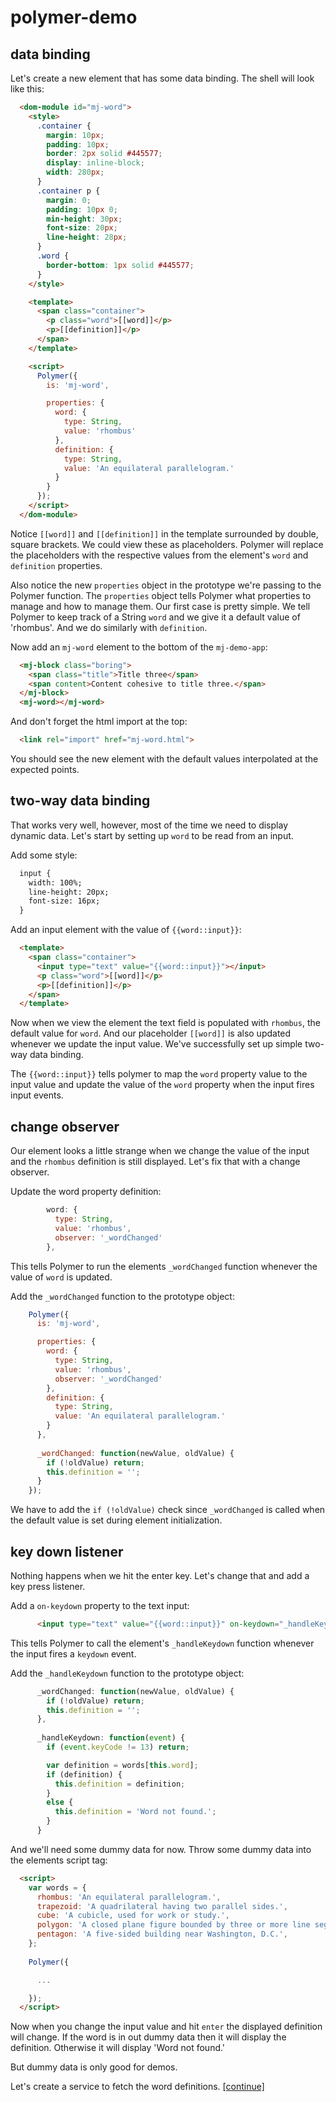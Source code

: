 # polymer-demo

## data binding

Let's create a new element that has some data binding. The shell will look like this:
```html
  <dom-module id="mj-word">
    <style>
      .container {
        margin: 10px;
        padding: 10px;
        border: 2px solid #445577;
        display: inline-block;
        width: 280px;
      }
      .container p {
        margin: 0;
        padding: 10px 0;
        min-height: 30px;
        font-size: 20px;
        line-height: 28px;
      }
      .word {
        border-bottom: 1px solid #445577;
      }
    </style>

    <template>
      <span class="container">
        <p class="word">[[word]]</p>
        <p>[[definition]]</p>
      </span>
    </template>

    <script>
      Polymer({
        is: 'mj-word',

        properties: {
          word: {
            type: String,
            value: 'rhombus'
          },
          definition: {
            type: String,
            value: 'An equilateral parallelogram.'
          }
        }
      });
    </script>
  </dom-module>
```
Notice `[[word]]` and `[[definition]]` in the template surrounded by double, square brackets.  We could view these as placeholders.  Polymer will replace the placeholders with the respective values from the element's `word` and `definition` properties.

Also notice the new `properties` object in the prototype we're passing to the Polymer function.  The `properties` object tells Polymer what properties to manage and how to manage them. Our first case is pretty simple.  We tell Polymer to keep track of a String `word` and we give it a default value of 'rhombus'.  And we do similarly with `definition`.

Now add an `mj-word` element to the bottom of the `mj-demo-app`:
```html
  <mj-block class="boring">
    <span class="title">Title three</span>
    <span content>Content cohesive to title three.</span>
  </mj-block>
  <mj-word></mj-word>
```

And don't forget the html import at the top:
```html
  <link rel="import" href="mj-word.html">
```
You should see the new element with the default values interpolated at the expected points.


## two-way data binding

That works very well, however, most of the time we need to display dynamic data.  Let's start by setting up `word` to be read from an input.

Add some style:
```html
  input {
    width: 100%;
    line-height: 20px;
    font-size: 16px;
  }
```

Add an input element with the value of `{{word::input}}`:
```html
  <template>
    <span class="container">
      <input type="text" value="{{word::input}}"></input>
      <p class="word">[[word]]</p>
      <p>[[definition]]</p>
    </span>
  </template>
```

Now when we view the element the text field is populated with `rhombus`, the default value for `word`.  And our placeholder `[[word]]` is also updated whenever we update the input value.  We've successfully set up simple two-way data binding.

The `{{word::input}}` tells polymer to map the `word` property value to the input value and update the value of the `word` property when the input fires input events.

## change observer

Our element looks a little strange when we change the value of the input and the `rhombus` definition is still displayed.  Let's fix that with a change observer.

Update the word property definition:
```js
        word: {
          type: String,
          value: 'rhombus',
          observer: '_wordChanged'
        },
```
This tells Polymer to run the elements `_wordChanged` function whenever the value of `word` is updated.

Add the `_wordChanged` function to the prototype object:
```js
    Polymer({
      is: 'mj-word',

      properties: {
        word: {
          type: String,
          value: 'rhombus',
          observer: '_wordChanged'
        },
        definition: {
          type: String,
          value: 'An equilateral parallelogram.'
        }
      },
      
      _wordChanged: function(newValue, oldValue) {
        if (!oldValue) return;
        this.definition = '';
      }
    });
```

We have to add the `if (!oldValue)` check since `_wordChanged` is called when the default value is set during element initialization.

## key down listener

Nothing happens when we hit the enter key.  Let's change that and add a key press listener.

Add a `on-keydown` property to the text input:
```html
      <input type="text" value="{{word::input}}" on-keydown="_handleKeydown"></input>
```
This tells Polymer to call the element's `_handleKeydown` function whenever the input fires a `keydown` event.

Add the `_handleKeydown` function to the prototype object:
```js
      _wordChanged: function(newValue, oldValue) {
        if (!oldValue) return;
        this.definition = '';
      },
      
      _handleKeydown: function(event) {
        if (event.keyCode != 13) return;

        var definition = words[this.word];
        if (definition) {
          this.definition = definition;
        }
        else {
          this.definition = 'Word not found.';
        }
      }
```

And we'll need some dummy data for now.  Throw some dummy data into the elements script tag:
```html
  <script>
    var words = {
      rhombus: 'An equilateral parallelogram.',
      trapezoid: 'A quadrilateral having two parallel sides.',
      cube: 'A cubicle, used for work or study.',
      polygon: 'A closed plane figure bounded by three or more line segments.',
      pentagon: 'A five-sided building near Washington, D.C.',
    };
    
    Polymer({

      ...

    });
  </script>
```

Now when you change the input value and hit `enter` the displayed definition will change.  If the word is in out dummy data then it will display the definition. Otherwise it will display 'Word not found.'

But dummy data is only good for demos.

Let's create a service to fetch the word definitions. [[continue]](https://github.com/jarvima/polymer-demo/blob/master/README.02.service.md)